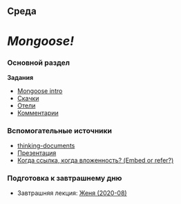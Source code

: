 ## Среда

# *Mongoose!*


### Основной раздел

**Задания**
- [Mongoose intro](../../../../mongo-intro)
- [Скачки](../../../../core-mongo-associations-races)
- [Отели](../../../../core-mongoose-hotels)
- [Комментарии](../../../../core-mongoose-comments)



### Вспомогательные источники

- [thinking-documents](https://www.mongodb.com/blog/post/thinking-documents-part-1?jmp=docs)
- [Презентация](https://www.mongodb.com/presentations/webinar-back-to-basics-thinking-in-documents)
- [Когда ссылка, когда вложенность? (Embed or refer?)](https://blog.couchbase.com/data-modelling-when-embed-or-refer/)

### Подготовка к завтрашнему дню

* Завтрашняя лекция: [Женя (2020-08)](https://www.youtube.com/watch?v=CkXSnrLz0y8&list=PL8NGcSL3ZP-_tTReN_spNfCi-6D4Ox-0o&index=11&t=0s)

